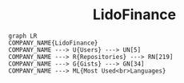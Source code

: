 <h1 align="center">LidoFinance</h1>

```mermaid
graph LR
COMPANY_NAME{LidoFinance}
COMPANY_NAME ---> U{Users} ---> UN[5]
COMPANY_NAME ---> R{Repositories} ---> RN[219]
COMPANY_NAME ---> G{Gists} ---> GN[34]
COMPANY_NAME ---> ML{Most Used<br>Languages}
```
